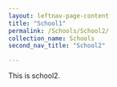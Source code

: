 ```yaml
---
layout: leftnav-page-content
title: "School1"
permalink: /Schools/School2/
collection_name: Schools
second_nav_title: "School2"

---
```


<div>
This is school2.
</div>
